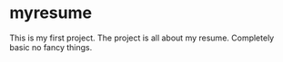 # myresume
This is my first project. The project is all about my resume. Completely basic no fancy things.
